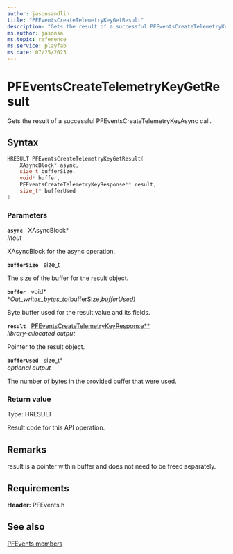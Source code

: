 ```yaml
---
author: jasonsandlin
title: "PFEventsCreateTelemetryKeyGetResult"
description: "Gets the result of a successful PFEventsCreateTelemetryKeyAsync call."
ms.author: jasonsa
ms.topic: reference
ms.service: playfab
ms.date: 07/25/2023
---
```


# PFEventsCreateTelemetryKeyGetResult  

Gets the result of a successful PFEventsCreateTelemetryKeyAsync call.  

## Syntax  
  
```cpp
HRESULT PFEventsCreateTelemetryKeyGetResult(  
    XAsyncBlock* async,  
    size_t bufferSize,  
    void* buffer,  
    PFEventsCreateTelemetryKeyResponse** result,  
    size_t* bufferUsed  
)  
```  
  
### Parameters  
  
**`async`** &nbsp; XAsyncBlock*  
*_Inout_*  
  
XAsyncBlock for the async operation.  
  
**`bufferSize`** &nbsp; size_t  
  
The size of the buffer for the result object.  
  
**`buffer`** &nbsp; void*  
*_Out_writes_bytes_to_(bufferSize,*bufferUsed)*  
  
Byte buffer used for the result value and its fields.  
  
**`result`** &nbsp; [PFEventsCreateTelemetryKeyResponse**](../../pfeventstypes/structs/pfeventscreatetelemetrykeyresponse.md)  
*library-allocated output*  
  
Pointer to the result object.  
  
**`bufferUsed`** &nbsp; size_t*  
*optional output*  
  
The number of bytes in the provided buffer that were used.  
  
  
### Return value
Type: HRESULT
  
Result code for this API operation.
  
## Remarks  
  
result is a pointer within buffer and does not need to be freed separately.
  
## Requirements  
  
**Header:** PFEvents.h
  
## See also  
[PFEvents members](../pfevents_members.md)  

  
  
